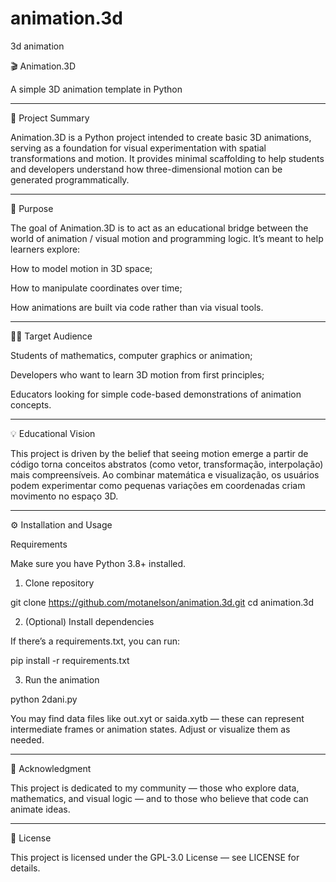 # animation.3d
3d animation

🎬 Animation.3D

A simple 3D animation template in Python


---

🧩 Project Summary

Animation.3D is a Python project intended to create basic 3D animations, serving as a foundation for visual experimentation with spatial transformations and motion.
It provides minimal scaffolding to help students and developers understand how three-dimensional motion can be generated programmatically.

---

🎯 Purpose

The goal of Animation.3D is to act as an educational bridge between the world of animation / visual motion and programming logic.
It’s meant to help learners explore:

How to model motion in 3D space;

How to manipulate coordinates over time;

How animations are built via code rather than via visual tools.



---

👨‍🏫 Target Audience

Students of mathematics, computer graphics or animation;

Developers who want to learn 3D motion from first principles;

Educators looking for simple code-based demonstrations of animation concepts.



---

💡 Educational Vision

This project is driven by the belief that seeing motion emerge a partir de código torna conceitos abstratos (como vetor, transformação, interpolação) mais compreensíveis.
Ao combinar matemática e visualização, os usuários podem experimentar como pequenas variações em coordenadas criam movimento no espaço 3D.


---

⚙️ Installation and Usage

Requirements

Make sure you have Python 3.8+ installed.

1. Clone repository

git clone https://github.com/motanelson/animation.3d.git
cd animation.3d

2. (Optional) Install dependencies

If there’s a requirements.txt, you can run:

pip install -r requirements.txt

3. Run the animation

python 2dani.py

You may find data files like out.xyt or saida.xytb — these can represent intermediate frames or animation states. Adjust or visualize them as needed.


---

🙌 Acknowledgment

This project is dedicated to my community —
those who explore data, mathematics, and visual logic —
and to those who believe that code can animate ideas.


---

📄 License

This project is licensed under the GPL-3.0 License — see LICENSE for details.
